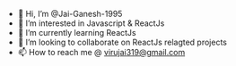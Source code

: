 - 👋 Hi, I’m @Jai-Ganesh-1995
- 👀 I’m interested in Javascript & ReactJs
- 🌱 I’m currently learning ReactJs
- 💞️ I’m looking to collaborate on ReactJs relagted projects
- 📫 How to reach me @ virujai319@gmail.com

<!---
Jai-Ganesh-1995/Jai-Ganesh-1995 is a ✨ special ✨ repository because its `README.md` (this file) appears on your GitHub profile.
You can click the Preview link to take a look at your changes.
--->
